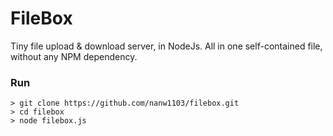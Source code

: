 # FileBox
Tiny file upload & download server, in NodeJs. All in one self-contained file, without any NPM dependency.

### Run
```
> git clone https://github.com/nanw1103/filebox.git
> cd filebox
> node filebox.js
```

